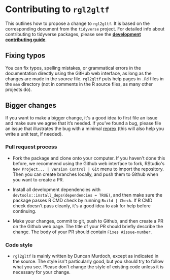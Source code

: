 # Contributing to `rgl2gltf`

This outlines how to propose a change to `rgl2gltf`.  It is based
on the corresponding document from the `tidyverse` project.
For detailed info about contributing to tidyverse packages, please see the
[**development contributing guide**](https://rstd.io/tidy-contrib). 

## Fixing typos

You can fix typos, spelling mistakes, or grammatical errors in
the documentation directly using the GitHub web interface, as
long as the changes are made in the _source_ file. `rgl2gltf` 
puts help pages in `.Rd` files in the `man` directory (not
in comments in the R source files, as many other projects do). 


## Bigger changes

If you want to make a bigger change, it's a good idea to first file an issue and make sure we agree that it’s needed. 
If you’ve found a bug, please file an issue that illustrates the bug with a minimal 
[reprex](https://www.tidyverse.org/help/#reprex) (this will also help you write a unit test, if needed).

### Pull request process

*   Fork the package and clone onto your computer. If you
haven't done this before, we recommend using the Github
web interface to fork, RStudio's `New Project... | Version
Control | Git` menu to import the repository.  Then you
can create branches locally, and push them to Github
when you want to create a PR.

*   Install all development dependencies with `devtools::install_deps(dependencies = TRUE)`, and then make sure the package passes R CMD check by running `Build | Check`.
    If R CMD check doesn't pass cleanly, it's a good idea to ask for help before continuing. 

*   Make your changes, commit to git, push to Github, and then create a PR on 
    the Github web page.
    The title of your PR should briefly describe the change.
    The body of your PR should contain `Fixes #issue-number`.

### Code style

*  `rgl2gltf` is mainly written by Duncan Murdoch, except
as indicated in the source.  The style isn't particularly good,
but you should try to follow
what you see.  Please don't change the style of existing 
code unless it is necessary for your change.


